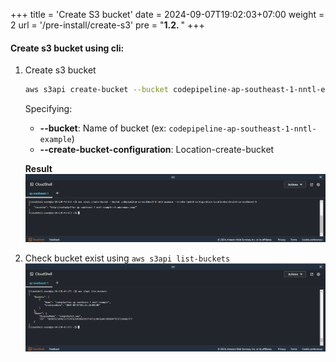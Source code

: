 +++
title = 'Create S3 bucket'
date = 2024-09-07T19:02:03+07:00
weight = 2
url = '/pre-install/create-s3'
pre = "<b>1.2. </b>"
+++

#### Create s3 bucket using cli:

1. Create s3 bucket
    ```bash
    aws s3api create-bucket --bucket codepipeline-ap-southeast-1-nntl-example --create-bucket-configuration LocationConstraint=ap-southeast-1
    ```

    Specifying:

    -   **--bucket**: Name of bucket (ex: ```codepipeline-ap-southeast-1-nntl-example```)
    -   **--create-bucket-configuration**: Location-create-bucket

    **Result**
    ![alt text](image-14.png)

2. Check bucket exist using `aws s3api list-buckets`
![alt text](image-15.png)